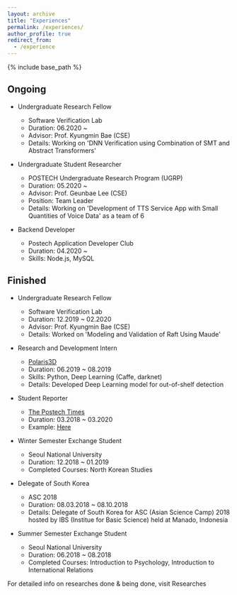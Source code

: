 ```yaml
---
layout: archive
title: "Experiences"
permalink: /experiences/
author_profile: true
redirect_from:
  - /experience
---
```


{% include base_path %}

Ongoing
-------
* Undergraduate Research Fellow
  * Software Verification Lab
  * Duration: 06.2020 ~
  * Advisor: Prof. Kyungmin Bae (CSE)
  * Details: Working on 'DNN Verification using Combination of SMT and Abstract Transformers'


* Undergraduate Student Researcher
  * POSTECH Undergraduate Research Program (UGRP)
  * Duration: 05.2020 ~
  * Advisor: Prof. Geunbae Lee (CSE)
  * Position: Team Leader
  * Details: Working on 'Development of TTS Service App with Small Quantities of Voice Data' as a team of 6


* Backend Developer
  * Postech Application Developer Club
  * Duration: 04.2020 ~
  * Skills: Node.js, MySQL



Finished
--------
* Undergraduate Research Fellow
  * Software Verification Lab
  * Duration: 12.2019 ~ 02.2020
  * Advisor: Prof. Kyungmin Bae (CSE)
  * Details: Worked on 'Modeling and Validation of Raft Using Maude'


* Research and Development Intern
  * [Polaris3D](http://polaris3d.co)
  * Duration: 06.2019 ~ 08.2019
  * Skills: Python, Deep Learning (Caffe, darknet)
  * Details: Developed Deep Learning model for out-of-shelf detection


* Student Reporter
  * [The Postech Times](http://times.postech.ac.kr/index_eng.html)
  * Duration: 03.2018 ~ 03.2020
  * Example: [Here]({{site.baseurl}}/pdfs/417_eng.pdf)


* Winter Semester Exchange Student
  * Seoul National University
  * Duration: 12.2018 ~ 01.2019
  * Completed Courses: North Korean Studies


* Delegate of South Korea
  * ASC 2018
  * Duration: 08.03.2018 ~ 08.10.2018
  * Details: Delegate of South Korea for ASC (Asian Science Camp) 2018 hosted by IBS (Institue for Basic Science) held at Manado, Indonesia


* Summer Semester Exchange Student
  * Seoul National University
  * Duration: 06.2018 ~ 08.2018
  * Completed Courses: Introduction to Psychology, Introduction to International Relations



For detailed info on researches done & being done, visit Researches